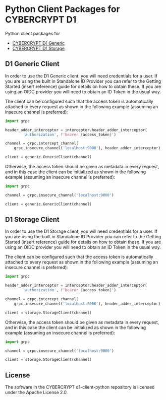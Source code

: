 # Python Client Packages for CYBERCRYPT D1

Python client packages for
* [CYBERCRYPT D1 Generic](https://github.com/cybercryptio/d1-service-generic)
* [CYBERCRYPT D1 Storage](https://github.com/cybercryptio/d1-service-storage)

## D1 Generic Client

In order to use the D1 Generic client, you will need credentials for a user. If you are using the built in Standalone ID Provider you can refer to the Getting Started (insert reference) guide for details on how to obtain these. If you are using an OIDC provider you will need to obtain an ID Token in the usual way.

The client can be configured such that the access token is automatically attached to every request as shown in the following example (assuming an insecure channel is preferred):
```python
import grpc

header_adder_interceptor = interceptor.header_adder_interceptor(
        'authorization', f'bearer {access_token}')

channel = grpc.intercept_channel(
    grpc.insecure_channel('localhost:9000'), header_adder_interceptor)

client = generic.GenericClient(channel)
```

Otherwise, the access token should be given as metadata in every request, and in this case the client can be initialized as shown in the following example (assuming an insecure channel is preferred):
```python
import grpc

channel = grpc.insecure_channel('localhost:9000')

client = generic.GenericClient(channel)
```

## D1 Storage Client

In order to use the D1 Storage client, you will need credentials for a user. If you are using the built in Standalone ID Provider you can refer to the Getting Started (insert reference) guide for details on how to obtain these. If you are using an OIDC provider you will need to obtain an ID Token in the usual way.

The client can be configured such that the access token is automatically attached to every request as shown in the following example (assuming an insecure channel is preferred):
```python
import grpc

header_adder_interceptor = interceptor.header_adder_interceptor(
        'authorization', f'bearer {access_token}')

channel = grpc.intercept_channel(
    grpc.insecure_channel('localhost:9000'), header_adder_interceptor)

client = storage.StorageClient(channel)
```

Otherwise, the access token should be given as metadata in every request, and in this case the client can be initialized as shown in the following example (assuming an insecure channel is preferred):
```python
import grpc

channel = grpc.insecure_channel('localhost:9000')

client = storage.StorageClient(channel)
```

## License

The software in the CYBERCRYPT d1-client-python repository is licensed under the Apache License 2.0.
